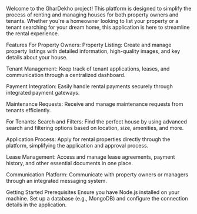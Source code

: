 Welcome to the GharDekho project! This platform is designed to simplify the process of renting and managing houses for both property owners and tenants. Whether you're a homeowner looking to list your property or a tenant searching for your dream home, this application is here to streamline the rental experience.

Features
For Property Owners:
Property Listing: Create and manage property listings with detailed information, high-quality images, and key details about your house.

Tenant Management: Keep track of tenant applications, leases, and communication through a centralized dashboard.

Payment Integration: Easily handle rental payments securely through integrated payment gateways.

Maintenance Requests: Receive and manage maintenance requests from tenants efficiently.

For Tenants:
Search and Filters: Find the perfect house by using advanced search and filtering options based on location, size, amenities, and more.

Application Process: Apply for rental properties directly through the platform, simplifying the application and approval process.

Lease Management: Access and manage lease agreements, payment history, and other essential documents in one place.

Communication Platform: Communicate with property owners or managers through an integrated messaging system.

Getting Started
Prerequisites
Ensure you have Node.js installed on your machine.
Set up a database (e.g., MongoDB) and configure the connection details in the application.
